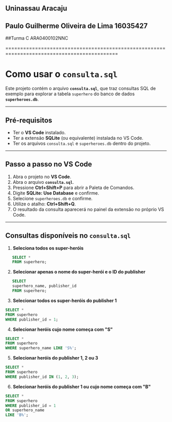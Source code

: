 ## Uninassau Aracaju
## Paulo Guilherme Oliveira de Lima   16035427
##Turma C   ARA0400102NNC

============================================================================================
# Como usar o `consulta.sql`

Este projeto contém o arquivo **`consulta.sql`**, que traz consultas SQL de exemplo para explorar a tabela `superhero` do banco de dados **`superheroes.db`**.

---

## Pré-requisitos

- Ter o **VS Code** instalado.  
- Ter a extensão **SQLite** (ou equivalente) instalada no VS Code.  
- Ter os arquivos `consulta.sql` e `superheroes.db` dentro do projeto.  

---

## Passo a passo no VS Code

1. Abra o projeto no **VS Code**.  
2. Abra o arquivo **`consulta.sql`**.    
3. Pressione **Ctrl+Shift+P** para abrir a Paleta de Comandos.  
4. Digite **SQLite: Use Database** e confirme.
5. Selecione `superheroes.db` e confirme.
6. Utilize o atalho: **Ctrl+Shift+Q**.
7. O resultado da consulta aparecerá no painel da extensão no próprio VS Code.  

---

## Consultas disponíveis no `consulta.sql`

1. **Seleciona todos os super-heróis**
```sql
   SELECT *
   FROM superhero;
```
2. **Selecionar apenas o nome do super-herói e o ID do publisher**
```sql
   SELECT
   superhero_name, publisher_id
   FROM superhero;
```
3. **Selecionar todos os super-heróis do publisher 1**
  ```sql
  SELECT *
  FROM superhero
  WHERE publisher_id = 1;
  ```
4. **Selecionar heróis cujo nome começa com "S"**
  ```sql
  SELECT *
  FROM superhero
  WHERE superhero_name LIKE 'S%';
  ```
5. **Selecionar heróis do publisher 1, 2 ou 3**
  ```sql
  SELECT *
  FROM superhero
  WHERE publisher_id IN (1, 2, 3);
  ```
6. **Selecionar heróis do publisher 1 ou cujo nome começa com "B"**
  ```sql
  SELECT *
  FROM superhero
  WHERE publisher_id = 1
  OR superhero_name
  LIKE 'B%';
  ```
